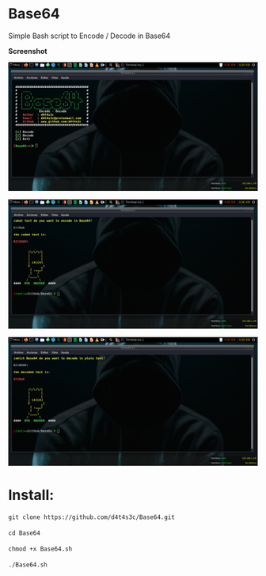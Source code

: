 # Base64

Simple Bash script to Encode / Decode in Base64

**Screenshot**

![](/screenshot/screenshot1.png)

![](/screenshot/screenshot2.png)

![](/screenshot/screenshot3.png)

# Install:
```
git clone https://github.com/d4t4s3c/Base64.git

cd Base64

chmod +x Base64.sh

./Base64.sh
```
